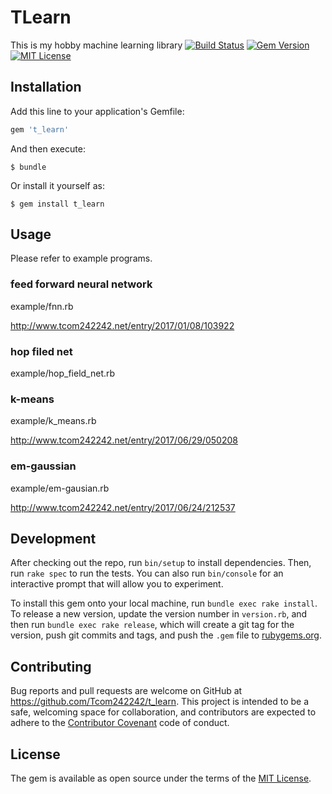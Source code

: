 # TLearn
This is my hobby machine learning library
[![Build Status](https://travis-ci.org/Tcom242242/t_learn.svg?branch=master)](https://travis-ci.org/Tcom242242/t_learn)
[![Gem Version](https://badge.fury.io/rb/t_learn.svg)](https://badge.fury.io/rb/t_learn)
[![MIT License](http://img.shields.io/badge/license-MIT-blue.svg?style=flat)](LICENSE)

## Installation

Add this line to your application's Gemfile:

```ruby
gem 't_learn'
```

And then execute:

    $ bundle

Or install it yourself as:

    $ gem install t_learn

## Usage
Please refer to example programs.
### feed forward neural network
example/fnn.rb

http://www.tcom242242.net/entry/2017/01/08/103922
### hop filed net
example/hop_field_net.rb
### k-means
example/k_means.rb

http://www.tcom242242.net/entry/2017/06/29/050208
### em-gaussian
example/em-gausian.rb

http://www.tcom242242.net/entry/2017/06/24/212537
## Development

After checking out the repo, run `bin/setup` to install dependencies. Then, run `rake spec` to run the tests. You can also run `bin/console` for an interactive prompt that will allow you to experiment.

To install this gem onto your local machine, run `bundle exec rake install`. To release a new version, update the version number in `version.rb`, and then run `bundle exec rake release`, which will create a git tag for the version, push git commits and tags, and push the `.gem` file to [rubygems.org](https://rubygems.org).

## Contributing

Bug reports and pull requests are welcome on GitHub at https://github.com/Tcom242242/t_learn. This project is intended to be a safe, welcoming space for collaboration, and contributors are expected to adhere to the [Contributor Covenant](http://contributor-covenant.org) code of conduct.


## License

The gem is available as open source under the terms of the [MIT License](http://opensource.org/licenses/MIT).


